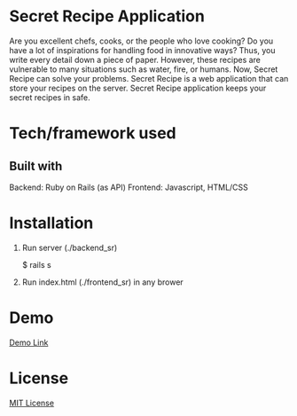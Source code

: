 # Secret Recipe Application

Are you excellent chefs, cooks, or the people who love cooking? Do you have a lot of inspirations for handling food in innovative ways? Thus, you write every detail down a piece of paper. However, these recipes are vulnerable to many situations such as water, fire, or humans. Now, Secret Recipe can solve your problems. Secret Recipe is a web application that can store your recipes on the server.  Secret Recipe application keeps your secret recipes in safe.  

# Tech/framework used

## Built with

Backend: Ruby on Rails (as API)
Frontend: Javascript, HTML/CSS

# Installation

1. Run server (./backend_sr)

    $ rails s

2. Run index.html (./frontend_sr) in any brower 

# Demo

<a href='https://drive.google.com/file/d/1TGQ-SGi8VI56s9io47EeDb-Xjjl7sSMR/view?usp=sharing'>Demo Link</a>

# License

<a href='https://github.com/lxy878/Secret_recipe_app/blob/master/LICENSE'>MIT License</a>
